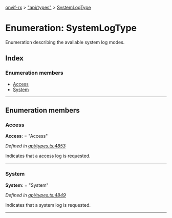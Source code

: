 [onvif-rx](../README.md) > ["api/types"](../modules/_api_types_.md) > [SystemLogType](../enums/_api_types_.systemlogtype.md)

# Enumeration: SystemLogType

Enumeration describing the available system log modes.

## Index

### Enumeration members

* [Access](_api_types_.systemlogtype.md#access)
* [System](_api_types_.systemlogtype.md#system)

---

## Enumeration members

<a id="access"></a>

###  Access

**Access**:  = "Access"

*Defined in [api/types.ts:4853](https://github.com/patrickmichalina/onvif-rx/blob/1596479/src/api/types.ts#L4853)*

Indicates that a access log is requested.

___
<a id="system"></a>

###  System

**System**:  = "System"

*Defined in [api/types.ts:4849](https://github.com/patrickmichalina/onvif-rx/blob/1596479/src/api/types.ts#L4849)*

Indicates that a system log is requested.

___

